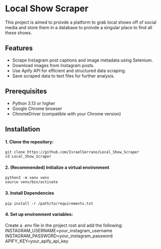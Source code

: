 # Local Show Scraper

This project is aimed to proivde a platform to grab local shows off of social media and store them in a database to proivde a singular place to find all these shows.

## Features

- Scrape Instagram post captions and image metadata using Selenium.
- Download images from Instagram posts.
- Use Apify API for efficient and structured data scraping.
- Save scraped data to text files for further analysis.

## Prerequisites

- Python 3.13 or higher
- Google Chrome browser
- ChromeDriver (compatible with your Chrome version)

## Installation

#### 1. Clone the repository:

```
git clone https://github.com/IsraelSerrano/Local_Show_Scraper
cd Local_Show_Scraper
```

#### 2. (Recommended) Initialize a virtual environment

```
python3 -m venv venv
source venv/bin/activate
```

#### 3. Install Dependencies

```
pip install -r /path/to/requirements.txt
```

#### 4. Set up environment variables:

Create a .env file in the project root and add the following:    
INSTAGRAM_USERNAME=your_instagram_username <br />
INSTAGRAM_PASSWORD=your_instagram_password <br />
APIFY_KEY=your_apify_api_key

